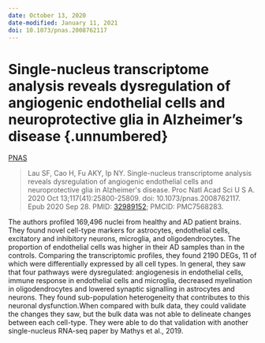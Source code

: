 ```yaml
---
date: October 13, 2020
date-modified: January 11, 2021
doi: 10.1073/pnas.2008762117
---
```


# Single-nucleus transcriptome analysis reveals dysregulation of angiogenic endothelial cells and neuroprotective glia in Alzheimer’s disease {.unnumbered}

[PNAS](https://www.pnas.org/content/117/41/25800)

> Lau SF, Cao H, Fu AKY, Ip NY. Single-nucleus transcriptome analysis reveals
> dysregulation of angiogenic endothelial cells and neuroprotective glia in
> Alzheimer's disease. Proc Natl Acad Sci U S A. 2020 Oct
> 13;117(41):25800-25809. doi: 10.1073/pnas.2008762117. Epub 2020 Sep 28. PMID:
> [32989152](https://pubmed.ncbi.nlm.nih.gov/32989152); PMCID: PMC7568283.

The authors profiled 169,496 nuclei from healthy and AD patient brains. They
found novel cell-type markers for astrocytes, endothelial cells, excitatory and
inhibitory neurons, microglia, and oligodendrocytes.
The proportion of endothelial cells was higher in their AD samples than in the
controls. Comparing the transcriptomic profiles, they found 2190 DEGs, 11 of
which were differentially expressed by all cell types. In general, they saw that
four pathways were dysregulated: angiogenesis in endothelial cells, immune
response in endothelial cells and microglia, decreased myelination in
oligodendrocytes and lowered synaptic signalling in astrocytes and neurons. They
found sub-population heterogeneity that contributes to this neuronal
dysfunction.When compared with bulk data, they could validate the changes they
saw, but the bulk data was not able to delineate changes between each cell-type.
They were able to do that validation with another single-nucleus RNA-seq paper
by Mathys et al., 2019.
